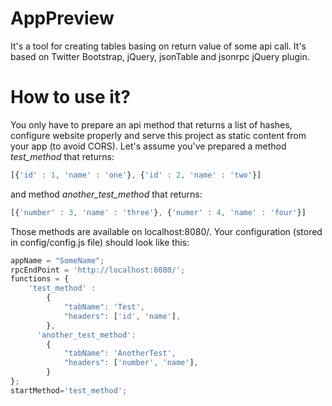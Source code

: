 AppPreview
==========

It's a tool for creating tables basing on return value of some api call.
It's based on Twitter Bootstrap, jQuery, jsonTable and jsonrpc jQuery plugin.

# How to use it?

You only have to prepare an api method that returns a list of hashes, configure website properly and serve this project as static content from your app (to avoid CORS).
Let's assume you've prepared a method *test_method* that returns:

```javascript
[{'id' : 1, 'name' : 'one'}, {'id' : 2, 'name' : 'two'}]
```

and method *another_test_method* that returns:
```javascript
[{'number' : 3, 'name' : 'three'}, {'numer' : 4, 'name' : 'four'}]
```


Those methods are available on localhost:8080/.
Your configuration (stored in config/config.js file) should look like this:

```javascript
appName = "SomeName";
rpcEndPoint = 'http://localhost:8080/';
functions = {
    'test_method' :
        {
            "tabName": 'Test',
            "headers": ['id', 'name'],
        },
      'another_test_method':
        {
            "tabName": 'AnotherTest',
            "headers": ['number', 'name'],
        }
};
startMethod='test_method';
```



